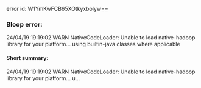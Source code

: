 error id: W1YmKwFCB65XOtkyxbolyw==
### Bloop error:

24/04/19 19:19:02 WARN NativeCodeLoader: Unable to load native-hadoop library for your platform... using builtin-java classes where applicable
#### Short summary: 

24/04/19 19:19:02 WARN NativeCodeLoader: Unable to load native-hadoop library for your platform... u...